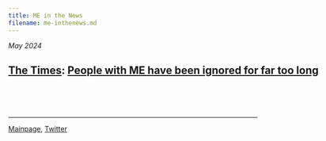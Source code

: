 ```yaml
---
title: ME in the News
filename: me-inthenews.md
---
```

*May 2024* 
<nobr>
## **[The Times](https://www.thetimes.co.uk/article/people-with-me-have-been-ignored-for-far-too-long-gv2nhq28m):** [People with ME have been ignored for far too long](https://archive.is/SkZ36) 
<nobr>
<br/><br/><br/>

---

[Mainpage](https://me-cfs.github.io), [Twitter](https://twitter.com/yann_mecfs)
